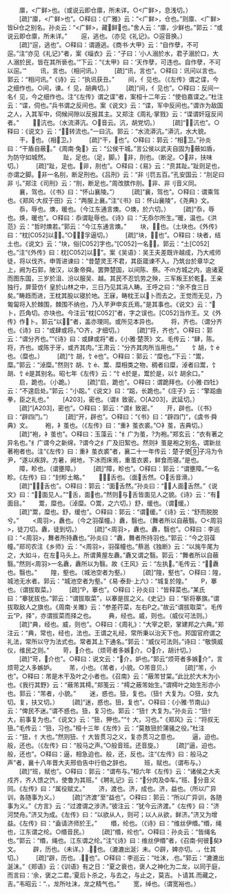 <!-- { "loadSidebar": true } -->
　　廪，<广鲜>也。（或说云即仓廪，所未详。○<广鲜>，息浅切。）
　　[疏]“廪，<广鲜>也”。○释曰：《广雅》云：“<广鲜>，仓也。”则廪、<广鲜>皆仓之别名。孙炎云：“<广鲜>，藏鲜也。”舍人云：“廪，少鲜也。”郭云：“或说云即仓廪，所未详。”
　　逭，逃也。（亦见《礼记》。○逭音换。）
　　[疏]“逭，逃也”。○释曰：谓遁逃。《商书·大甲》云：“自作孽，不可逭。”注“亦见《礼记》”者，案《缁衣》云：“子曰：‘小人溺於水，君子溺於口，大人溺於民，皆在其所亵也。’”下云：“《太甲》曰：‘天作孽，可违也。自作孽，不可以逭。’”
　　讯，言也。（相问讯。）
　　[疏]“讯，言也”。○释曰：讯问以言也。郭云：“相问讯。”《诗》云：“执讯获丑。”
　　间，亻见也。（《左传》谓之谍，今之细作也。○间，谏。亻见，胡典切。）
　　[疏]“间，亻见也”。○释曰：反间一名亻见，今之细作也。注“《左传》谓之谍”者，案桓十二年云：“使伯嘉谍之。”杜注云：“谍，伺也。”兵书谓之反间也。案《说文》云：“谍，军中反间也。”谓诈为敌国之人，入其军中，伺候间隙以反报其主。又郑注《周礼·掌戮》云：“谍谓奸寇反间者。”
　　，沆也。（水流漭沆。○音云。沆，胡党切。）
　　[疏]“，沆也”。○释曰：《说文》云：“，转流也。”一曰沆。郭云：“水流漭沆。”漭沆，水大貌。
　　干，也。（相卫。）
　　[疏]“干，也”。○释曰：郭云：“相卫。”孙炎曰：“干盾自蔽。”《周南·兔》云：“公侯干城。”言公侯以武夫自固为蔽如盾，为防守如城然。
　　趾，足也。（足，脚。）非，刖也。（断足。○非，扶味切。）
　　[疏]“趾，足也。非，刖也”。○释曰：《易》云：“贲其趾。”趾则足也，亦谓之脚。非一名刖，断足刑也。《吕刑》云：“非刂罚五百。”孔安国云：“刖足曰非刂。”郑注《司刑》云：“刖，断足也。”周改膑作刖。非、非刂音义同。
　　襄，驾也。（《书》曰：“怀山襄陵。”）
　　[疏]“襄，驾也”。○释曰：谓乘驾也。《郑风·大叔于田》云：“两服上襄。”注“《书》曰：怀山襄陵”，《尧典》文。
　　忝，辱也。燠，暖也。（今江东通言燠。○燠，於六切。）
　　[疏]“忝，辱也。焕，暖也”。○释曰：忝谓耻辱也。《诗》曰：“无忝尔所生。”暖，温也。《洪范》云：“哲时燠若。”郭云：“今江东通言燠。”
　　块，也。（土块也。《外传》曰：“枕[C052]以。”○，孚逼切。）
　　[疏]“块，也”。○释曰：块者，结土也。《说文》云：“块，俗[C052]字也。”[C052]一名。郭云：“土[C052]也。”注“《外传》曰：枕[C052]以”。案《吴语》：吴王夫差既许越成，乃大戒师徒，将以伐齐。申胥进谏曰：“昔楚灵王不君，其臣箴谏不入。乃筑台於章华之上，阙为石郭，陂汉，以象帝舜。罢弊楚国，以间陈、蔡。不方城之内，逾诸夏而图东国，三岁於沮、汾以服吴、越。其民不忍饥劳之殃，三军叛王於乾。王亲独行，屏营仿亻皇於山林之中，三日乃见其涓人畴。王呼之曰：“余不食三日矣。”畴趋而进，王枕其股以寝於地。王寐，畴枕王以卜而去之。王觉而无见，乃匍匐将入於棘围，棘围不纳也，乃入芊尹申亥氏焉。”是其事也。《说文》云：“卜，匹角切。亦块也。今注云“枕[C052]”者，字之误也。[C052]当作王。又《外传》作卜。郭云“以”者，盖亦理同。或所见本异也。
　　将，齐也。（谓分齐也。《诗》曰：“或肆或将。”○齐，才细切。）
　　[疏]“将，齐也”。○释曰：郭云：“谓分齐也。”“《诗》曰：或肆或将”者，《小雅·楚茨》文。毛传云：“肆，陈。将，齐也。或陈于牙，或齐其肉。”王肃云：“分齐其肉所当用也。”
　　饣胡，饣也。（糜也。）
　　[疏]“饣胡，饣也”。○释曰：郭云：“糜也。”下云：“鬻，糜。”郭云：“淖糜。”然则饣胡、饣、鬻、糜相类之物，稠者曰糜，淖者曰鬻，饣胡、饣是其别名。昭七年《左传》云：“饣於是，鬻於是，以饣胡余口。”
　　启，跪也。（小跪。）
　　[疏]“启，跪也”。○释曰：谓跪拜也。《小雅·四牡》云：“不遑启处。”郭云：“小跽。”《说文》曰：“跽，长跪也。”《庄子》云：“擎跽曲拳，臣之礼也。”
　　[A203]，密也。（谓纟致密。○[A203]，武延切。）
　　[疏]“[A203]，密也”。○释曰：郭云：“谓纟致密。”
　　开，辟也。（《书》曰：“辟四门。”）
　　[疏]“开，辟也”。○释曰：“《书》曰：“辟四门”，《虞书·舜典》文。
　　袍，衤茧也。（《左传》曰：“重衤茧衣裘。”○衤茧，吉典切。）
　　[疏]“袍，衤茧也”。○释曰：玉藻云：“纟广为茧，为袍。”郑玄云：“衣有著之异名也。”纟广谓今之新绵，谓今之纟广及旧絮也。然则衤茧是袍之别名，谓新丝著袍者也。注“《左传》曰：重衤茧衣裘”者，襄二十一年传云：楚子使子冯为令尹，“遂以疾辞。方暑，阙地，下冰而床焉，重茧衣裘，鲜食而寝。”是也。
　　障，畛也。（谓壅障。）
　　[疏]“障，畛也”。○释曰：郭云：“谓壅障。”一名畛。《左传》曰：“封畛土略。”
　　，舌也。（面舌然。○舌音滑。）
　　[疏]“，舌也”。○释曰：郭云：“面舌然。”孙炎曰：“，人面舌然。”《说文》曰：“，面见人。”“舌，面也。”然则与舌皆面见人之貌。《诗》云：“有面目。”
　　鬻，糜也。（淖糜。○鬻，之六切。）舒，缓也。（谓缓。）
　　[疏]“鬻，糜也。舒，缓也”。○释曰：郭云：“谓缓。”《诗》云：“舒而脱脱兮。”
　　<周羽>，纛也。（今之羽葆幢。）纛，翳也。（舞者所以自蔽翳。○<周羽>，徒刀切。纛，徒到切。）
　　[疏]“<周羽>，纛也。纛，翳也”。○释曰：李巡曰：“<周羽>，舞者所持纛也。”孙炎曰：“纛，舞者所持羽也。”郭云：“今之羽葆幢。”郑司农注《乡师》云：“<周羽>，羽葆幢也。”蔡邕《独断》云：“以旄牛尾为之，大如斗，在左马头上。所谓黄屋左纛。”纛又谓之翳。郭云：“舞者所以自蔽翳。”然则<周羽>一名纛，纛所以为翳。故《王风》云：“左执。”毛传云：“，纛也。翳也。”
　　隍，壑也。（城池空者为壑。）
　　[疏]“隍，壑也”。○释曰：隍，城池无水者。郭云：“城池空者为壑。”《易·泰卦·上六》：“城复於隍。”
　　Ρ，搴也。（谓拔取菜。）
　　[疏]“Ρ，搴也”。○释曰：孙炎曰：“皆释菜也。”某氏曰：“搴犹拔也。”郭云：“谓拔取菜”，以搴是拔之义。《史记》曰：“斩将搴旗。”谓拔取敌人之旗也。《周南·关雎》云：“参差荇菜，左右Ρ之。”故云“谓拔取菜”。毛传云“Ρ，择”，亦谓拔菜而择之也。
　　典，经也。威，则也。（威仪可法则。）
　　[疏]“典，经也。威，则也”。○释曰：《周礼》：“大宰之职，掌建邦之六典。”郑注云：“典，常也，经也，法也。王谓之礼经，常所秉以治天下也。邦国官府谓之礼法，常所以守为法式也。常者其上下通名。”郭云：“威仪可法则。”诗曰：“敬慎威仪，维民之则。”
　　苛，介也。（烦苛者多嫉介。○介，胡计切。）
　　[疏]“苛，介也”。○释曰：说文云：“介，妒也。”郭云“烦苛者多嫉介”，言烦苛之人多嫉妒。
　　芾，小也。（芾者，小貌。○芾音贝。）
　　[疏]“芾，小也”。○释曰：芾是木干及叶之小者也。《召南》云：“蔽芾甘棠。”此比於大木为小也。《我行其野》云：“蔽芾其樗。”郑笺云：“樗之蔽芾始生。”谓樗叶之始生形亦小也。郭云：“芾者，小貌。”
　　迷，惑也。狃，复也。（狃忄大复为。○狃，女九切。复，扶又切。）
　　[疏]“迷，惑也。狃，复也”。○释曰：《小雅·节南山》云：“俾民不迷。”谓不惑也。狃，复习也。郭云：“狃忄大复为。”孙炎云：“狃忄大，前事复为也。”《说文》云：“狃，狎也。”“忄大，习也。”《郑风》云：“将叔无狃。”毛传云：“狃，习也。”桓十三年《左传》云：“莫敖狃於蒲骚之役。”杜注云：“狃，忄大也。”然则狃、忄大皆贯习之义，复亦贯习之意也。
　　逼，迫也。般，还也。（《左传》曰：“般马之声。”○般音班。还音旋。）
　　[疏]“逼，迫也。般，还也”。○释曰：逼，相急迫也。般，还，反也。注“《左传》曰：般马之声”者，襄十八年晋大夫邢伯告中行伯之辞也。
　　班，赋也。（谓布与。）
　　[疏]“班，赋也”。○释曰：郭云：“谓布与。”桓六年《左传》云：“诸侯之大夫戍齐，齐人馈之饩，使鲁为其班。”《聘礼记》云：“分肉及Φ车。”班、分音义同。《左传》曰：“属役赋丈。”
　　济，渡也。济，成也。济，益也。（所以广异训，各随事为义。）
　　[疏]“济渡”至“益也”。○释曰：郭云：“所以广异训，各随事为义。”《方言》云：“过渡谓之涉济。”彼注云：“犹今云济渡。”《左传》曰：“济河焚舟。”济又为成。《左传》曰：“以欲从人，则可；以人从欲，鲜济。”济又为增益。《左传》曰：“盍请济师於王。”
　　缗，纶也。（《诗》曰：“维丝伊缗。”缗，绳也，江东谓之纶。○缗音民。）
　　[疏]“缗，纶也”。○释曰：孙炎云：“皆绳名也。”郭云：“缗，绳也。江东谓之纶。”注“《诗》曰：维丝伊缗”者，《召南·何彼矣》文。
　　辟，历也。（未详。），也。（漉漉出涎氵未。○辟，婢亦切。，仕其切。）
　　[疏]“辟，历也。，也”。○释曰：李巡云：“吐沫，也。”郭云：“漉漉出涎沫。”《郑语》云：《训语》有之日：“夏之衰也，褒人之神化为二龙，以同于庭，而言曰：‘余，褒之二君。’夏后卜杀之，与去之，与止之，莫吉。卜请其而藏之，吉。”韦昭云：“，龙所吐沫，龙之精气也。”
　　宽，绰也。（谓宽裕也。）
